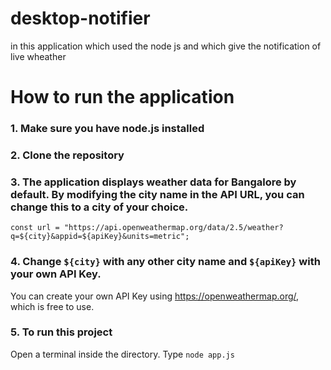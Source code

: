 # desktop-notifier
in this application which used the node js and which give the notification of live  wheather 
# How to run the application

### 1. Make sure you have node.js installed

### 2. Clone the repository 

### 3. The application displays weather data for Bangalore by default. By modifying the city name in the API URL, you can change this to a city of your choice.  
`const url = "https://api.openweathermap.org/data/2.5/weather?q=${city}&appid=${apiKey}&units=metric";`

### 4. Change `${city}` with any other city name and `${apiKey}` with your own API Key.
You can create your own API Key using https://openweathermap.org/, which is free to use.

### 5. To run this project
Open a terminal inside the directory. Type `node app.js`

